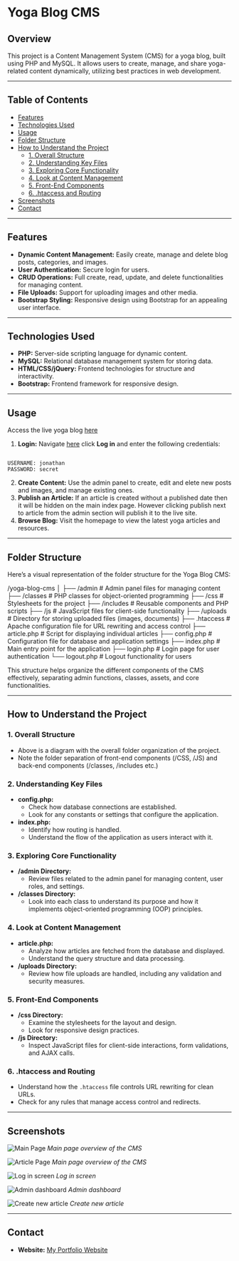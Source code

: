 # Yoga Blog CMS

## Overview

This project is a Content Management System (CMS) for a yoga blog, built using PHP and MySQL. It allows users to create, manage, and share yoga-related content dynamically, utilizing best practices in web development.

---

## Table of Contents

- [Features](#features)
- [Technologies Used](#technologies-used)
- [Usage](#usage)
- [Folder Structure](#folder-structure)
- [How to Understand the Project](#how-to-understand-the-project)
  - [1. Overall Structure](#1-overall-structure)
  - [2. Understanding Key Files](#2-understanding-key-files)
  - [3. Exploring Core Functionality](#3-exploring-core-functionality)
  - [4. Look at Content Management](#4-look-at-content-management)
  - [5. Front-End Components](#5-front-end-components)
  - [6. .htaccess and Routing](#6-htaccess-and-routing)
- [Screenshots](#screenshots)
- [Contact](#contact)

---

## Features

- **Dynamic Content Management:** Easily create, manage and delete blog posts, categories, and images.
- **User Authentication:** Secure login for users.
- **CRUD Operations:** Full create, read, update, and delete functionalities for managing content.
- **File Uploads:** Support for uploading images and other media.
- **Bootstrap Styling:** Responsive design using Bootstrap for an appealing user interface.

---

## Technologies Used

- **PHP:** Server-side scripting language for dynamic content.
- **MySQL:** Relational database management system for storing data.
- **HTML/CSS/jQuery:** Frontend technologies for structure and interactivity.
- **Bootstrap:** Frontend framework for responsive design.

---

## Usage

Access the live yoga blog [here](https://magenta-starling-620679.hostingersite.com/)

1. **Login:** Navigate [here](https://magenta-starling-620679.hostingersite.com/) click **Log in** and enter the following credentials:

```

USERNAME: jonathan
PASSWORD: secret

```

2. **Create Content:** Use the admin panel to create, edit and elete new posts and images, and manage existing ones.
3. **Publish an Article:** If an article is created without a published date then it will be hidden on the main index page. However clicking publish next to article from the admin section will publish it to the live site.
4. **Browse Blog:** Visit the homepage to view the latest yoga articles and resources.

---

## Folder Structure

Here’s a visual representation of the folder structure for the Yoga Blog CMS:

/yoga-blog-cms
│
├── /admin # Admin panel files for managing content
├── /classes # PHP classes for object-oriented programming
├── /css # Stylesheets for the project
├── /includes # Reusable components and PHP scripts
├── /js # JavaScript files for client-side functionality
├── /uploads # Directory for storing uploaded files (images, documents)
├── .htaccess # Apache configuration file for URL rewriting and access control
├── article.php # Script for displaying individual articles
├── config.php # Configuration file for database and application settings
├── index.php # Main entry point for the application
├── login.php # Login page for user authentication
└── logout.php # Logout functionality for users

This structure helps organize the different components of the CMS effectively, separating admin functions, classes, assets, and core functionalities.

---

## How to Understand the Project

### 1. Overall Structure

- Above is a diagram with the overall folder organization of the project.
- Note the folder separation of front-end components (/CSS, /JS) and back-end components
  (/classes, /includes etc.)

### 2. Understanding Key Files

- **config.php:**
  - Check how database connections are established.
  - Look for any constants or settings that configure the application.
- **index.php:**
  - Identify how routing is handled.
  - Understand the flow of the application as users interact with it.

### 3. Exploring Core Functionality

- **/admin Directory:**
  - Review files related to the admin panel for managing content, user roles, and settings.
- **/classes Directory:**
  - Look into each class to understand its purpose and how it implements object-oriented programming (OOP) principles.

### 4. Look at Content Management

- **article.php:**
  - Analyze how articles are fetched from the database and displayed.
  - Understand the query structure and data processing.
- **/uploads Directory:**
  - Review how file uploads are handled, including any validation and security measures.

### 5. Front-End Components

- **/css Directory:**
  - Examine the stylesheets for the layout and design.
  - Look for responsive design practices.
- **/js Directory:**
  - Inspect JavaScript files for client-side interactions, form validations, and AJAX calls.

### 6. .htaccess and Routing

- Understand how the `.htaccess` file controls URL rewriting for clean URLs.
- Check for any rules that manage access control and redirects.

---

## Screenshots

![Main Page](/uploads/screenshot1.png)
_Main page overview of the CMS_

![Article Page](/uploads/screenshot2.png)
_Main page overview of the CMS_

![Log in screen](/uploads/screenshot3.png)
_Log in screen_

![Admin dashboard](/uploads/screenshot4.png)
_Admin dashboard_

![Create new article](/uploads/screenshot5.png)
_Create new article_

---

## Contact

- **Website:** [My Portfolio Website](https://jcainuk.netlify.app/)
